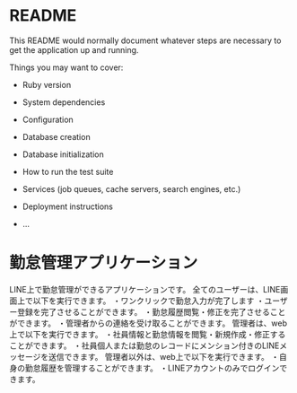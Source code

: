 # README

This README would normally document whatever steps are necessary to get the
application up and running.

Things you may want to cover:

* Ruby version

* System dependencies

* Configuration

* Database creation

* Database initialization

* How to run the test suite

* Services (job queues, cache servers, search engines, etc.)

* Deployment instructions

* ...

# 勤怠管理アプリケーション

LINE上で勤怠管理ができるアプリケーションです。
全てのユーザーは、LINE画面上で以下を実行できます。
・ワンクリックで勤怠入力が完了します
・ユーザー登録を完了させることができます。
・勤怠履歴閲覧・修正を完了させることができます。
・管理者からの連絡を受け取ることができます。
管理者は、web上で以下を実行できます。
・社員情報と勤怠情報を閲覧・新規作成・修正することができます。
・社員個人または勤怠のレコードにメンション付きのLINEメッセージを送信できます。
管理者以外は、web上で以下を実行できます。
・自身の勤怠履歴を管理することができます。
・LINEアカウントのみでログインできます。
